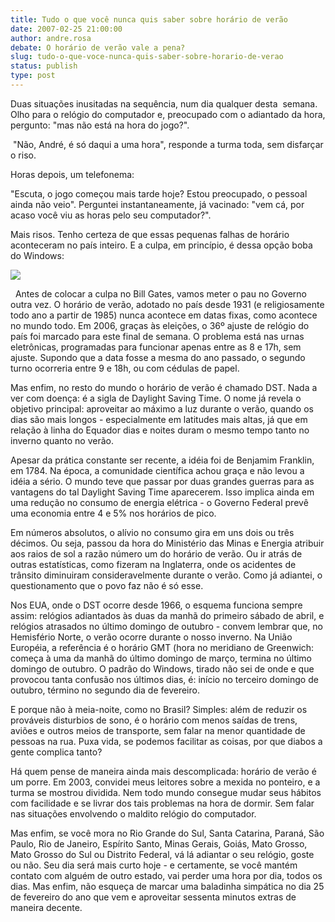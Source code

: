 ```yaml
---
title: Tudo o que você nunca quis saber sobre horário de verão
date: 2007-02-25 21:00:00
author: andre.rosa
debate: O horário de verão vale a pena?
slug: tudo-o-que-voce-nunca-quis-saber-sobre-horario-de-verao
status: publish 
type: post
---
```


Duas situações inusitadas na sequência, num dia qualquer desta  semana. Olho para o relógio do computador e, preocupado com o adiantado da hora, pergunto: "mas não está na hora do jogo?".  
  
 "Não, André, é só daqui a uma hora", responde a turma toda, sem disfarçar o riso.   
  
Horas depois, um telefonema:  
  
"Escuta, o jogo começou mais tarde hoje? Estou preocupado, o pessoal ainda não veio". Perguntei instantaneamente, já vacinado: "vem cá, por acaso você viu as horas pelo seu computador?".   
  
Mais risos. Tenho certeza de que essas pequenas falhas de horário aconteceram no país inteiro. E a culpa, em princípio, é dessa opção boba do Windows:  
  
![](http://www.marmota.org/blog/images/horarioverao0111.gif)  
  
  Antes de colocar a culpa no Bill Gates, vamos meter o pau no Governo outra vez. O horário de verão, adotado no país desde 1931 (e religiosamente todo ano a partir de 1985) nunca acontece em datas fixas, como acontece no mundo todo. Em 2006, graças às eleições, o 36º ajuste de relógio do país foi marcado para este final de semana. O problema está nas urnas eletrônicas, programadas para funcionar apenas entre as 8 e 17h, sem ajuste. Supondo que a data fosse a mesma do ano passado, o segundo turno ocorreria entre 9 e 18h, ou com cédulas de papel.   
  
Mas enfim, no resto do mundo o horário de verão é chamado DST. Nada a ver com doença: é a sigla de Daylight Saving Time. O nome já revela o objetivo principal: aproveitar ao máximo a luz durante o verão, quando os dias são mais longos - especialmente em latitudes mais altas, já que em relação à linha do Equador dias e noites duram o mesmo tempo tanto no inverno quanto no verão.   
  
Apesar da prática constante ser recente, a idéia foi de Benjamim Franklin, em 1784. Na época, a comunidade científica achou graça e não levou a idéia a sério. O mundo teve que passar por duas grandes guerras para as vantagens do tal Daylight Saving Time aparecerem. Isso implica ainda em uma redução no consumo de energia elétrica - o Governo Federal prevê uma economia entre 4 e 5% nos horários de pico.   
  
Em números absolutos, o alívio no consumo gira em uns dois ou três décimos. Ou seja, passou da hora do Ministério das Minas e Energia atribuir aos raios de sol a razão número um do horário de verão. Ou ir atrás de outras estatísticas, como fizeram na Inglaterra, onde os acidentes de trânsito diminuiram consideravelmente durante o verão. Como já adiantei, o questionamento que o povo faz não é só esse.   
  
Nos EUA, onde o DST ocorre desde 1966, o esquema funciona sempre assim: relógios adiantados às duas da manhã do primeiro sábado de abril, e relógios atrasados no último domingo de outubro - convem lembrar que, no Hemisfério Norte, o verão ocorre durante o nosso inverno. Na União Européia, a referência é o horário GMT (hora no meridiano de Greenwich: começa à uma da manhã do último domingo de março, termina no último domingo de outubro. O padrão do Windows, tirado não sei de onde e que provocou tanta confusão nos últimos dias, é: início no terceiro domingo de outubro, término no segundo dia de fevereiro.   
  
E porque não à meia-noite, como no Brasil? Simples: além de reduzir os prováveis disturbios de sono, é o horário com menos saídas de trens, aviões e outros meios de transporte, sem falar na menor quantidade de pessoas na rua. Puxa vida, se podemos facilitar as coisas, por que diabos a gente complica tanto?   
  
Há quem pense de maneira ainda mais descomplicada: horário de verão é um porre. Em 2003, convidei meus leitores sobre a mexida no ponteiro, e a turma se mostrou dividida. Nem todo mundo consegue mudar seus hábitos com facilidade e se livrar dos tais problemas na hora de dormir. Sem falar nas situações envolvendo o maldito relógio do computador.   
  
Mas enfim, se você mora no Rio Grande do Sul, Santa Catarina, Paraná, São Paulo, Rio de Janeiro, Espírito Santo, Minas Gerais, Goiás, Mato Grosso, Mato Grosso do Sul ou Distrito Federal, vá lá adiantar o seu relógio, goste ou não. Seu dia será mais curto hoje - e certamente, se você mantém contato com alguém de outro estado, vai perder uma hora por dia, todos os dias. Mas enfim, não esqueça de marcar uma baladinha simpática no dia 25 de fevereiro do ano que vem e aproveitar sessenta minutos extras de maneira decente. 
